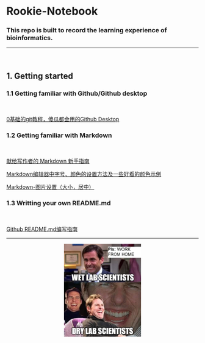 # **Rookie-Notebook**
### **This repo is built to record the learning experience of bioinformatics.**
---
<br/>

## 1. Getting started
### 1.1 Getting familiar with Github/Github desktop
<br/>

[0基础的git教程，傻瓜都会用的Github Desktop](https://www.jianshu.com/p/06a960d991aa)
<br/>

### 1.2 Getting familiar with Markdown
<br/>

[献给写作者的 Markdown 新手指南](https://www.jianshu.com/p/q81RER)
<br/>

[Markdown编辑器中字号、颜色的设置方法及一些好看的颜色示例](https://blog.csdn.net/Sherlooock/article/details/105549482?utm_medium=distribute.pc_relevant.none-task-blog-baidujs_title-2&spm=1001.2101.3001.4242)
<br/>

[Markdown-图片设置（大小，居中）](https://blog.csdn.net/qq_35451572/article/details/79443467)
<br/>

### 1.3 Writting your own README.md
<br/>

[Github README.md编写指南](https://blog.csdn.net/baidu_26646129/article/details/86700069)
<br/>


---
<div align=center>
<img src="92133596_636243753886758_4898576175804186624_n.jpg" width=40% height=40%/>
</div>
